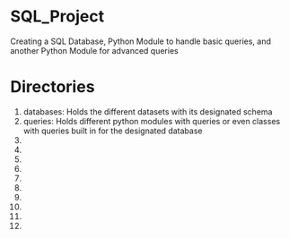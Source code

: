 # SQL_Project
Creating a SQL Database, Python Module to handle basic queries, and another Python Module for advanced queries

# Directories
1. databases: Holds the different datasets with its designated schema
2. queries: Holds different python modules with queries or even classes with queries built in for the designated database
3. 
4. 
5. 
6. 
7. 
8. 
9. 
10. 
11. 
12. 